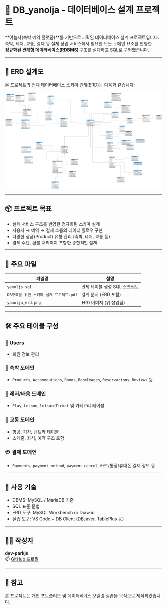 # 🏨 DB_yanolja - 데이터베이스 설계 프로젝트

**야놀자(숙박 예약 플랫폼)**를 기반으로 기획된 데이터베이스 설계 프로젝트입니다.  
숙박, 레저, 교통, 결제 등 실제 상업 서비스에서 필요한 모든 도메인 요소를 반영한  
**정규화된 관계형 데이터베이스(RDBMS)** 구조를 설계하고 SQL로 구현했습니다.

---

## 🧩 ERD 설계도

본 프로젝트의 전체 데이터베이스 스키마 관계(ERD)는 다음과 같습니다:

![ERD](./yanolja_erd.png)

---

## 📦 프로젝트 목표

- 실제 서비스 구조를 반영한 정규화된 스키마 설계
- 사용자 → 예약 → 결제 흐름의 데이터 플로우 구현
- 다양한 상품(Product) 유형 관리 (숙박, 레저, 교통 등)
- 결제 수단, 환불 처리까지 포함한 종합적인 설계

---

## 📁 주요 파일

| 파일명 | 설명 |
|--------|------|
| `yanoljs.sql` | 전체 테이블 생성 SQL 스크립트 |
| `DB구축을 위한 스키마 설계 프로젝트.pdf` | 설계 문서 (ERD 포함) |
| `yanolja_erd.png` | ERD 이미지 (위 삽입됨) |

---

## 🛠 주요 테이블 구성

### 👤 Users
- 회원 정보 관리

### 🏨 숙박 도메인
- `Products`, `Accomodations`, `Rooms`, `RoomImages`, `Reservations`, `Reviews` 등

### 🎡 레저/배움 도메인
- `Play`, `Lesson`, `leisureTicket` 및 카테고리 테이블

### 🚉 교통 도메인
- 항공, 기차, 렌트카 테이블  
- 스케줄, 좌석, 예약 구조 포함

### 💳 결제 도메인
- `Payments`, `payment_method`, `payment_cancel`, 카드/통장/휴대폰 결제 정보 등

---

## 🧰 사용 기술

- DBMS: MySQL / MariaDB 기준
- SQL 표준 문법
- ERD 도구: MySQL Workbench or Draw.io
- 실습 도구: VS Code + DB Client (DBeaver, TablePlus 등)

---

## 🙋‍♀️ 작성자

**dev-parkjs**  
📫 [GitHub 프로필](https://github.com/dev-parkjs)

---

## 📌 참고

본 프로젝트는 개인 포트폴리오 및 데이터베이스 모델링 실습을 목적으로 제작되었습니다.